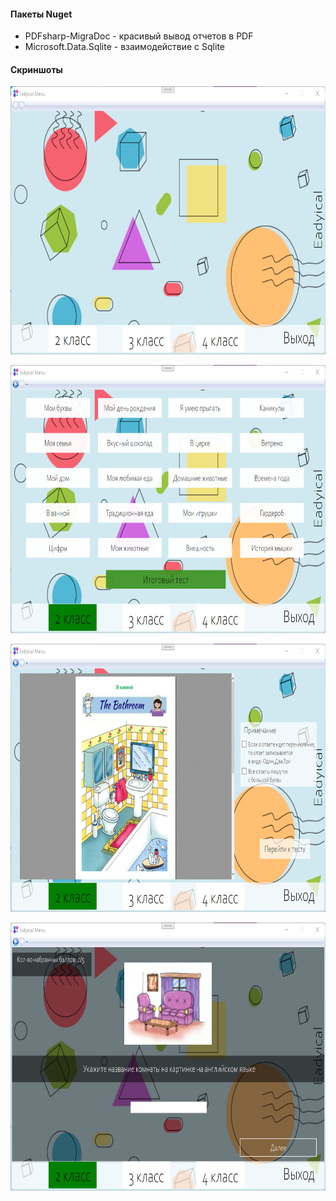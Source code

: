 
#### Пакеты Nuget
- PDFsharp-MigraDoc - красивый вывод отчетов в PDF
- Microsoft.Data.Sqlite - взаимодействие с Sqlite

#### Скриншоты
<p align="center">
    <img src="https://github.com/GeorgiyDemo/TrainingEng/blob/img/img1.png"  width="740" height="429"/>
</p>

<p align="center">
    <img src="https://github.com/GeorgiyDemo/TrainingEng/blob/img/img2.png"  width="740" height="429"/>
</p>

<p align="center">
    <img src="https://github.com/GeorgiyDemo/TrainingEng/blob/img/img3.png"  width="740" height="429"/>
</p>

<p align="center">
    <img src="https://github.com/GeorgiyDemo/TrainingEng/blob/img/img4.png"  width="740" height="429"/>
</p>
